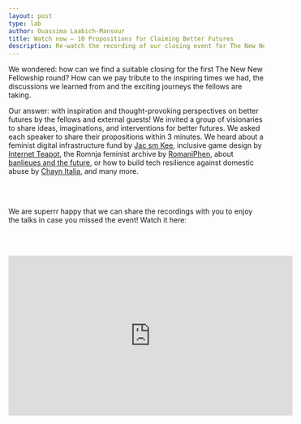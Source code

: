 ```yaml
---
layout: post
type: lab
author: Ouassima Laabich-Mansour
title: Watch now – 10 Propositions for Claiming Better Futures 
description: Re-watch the recording of our closing event for The New New Fellowship online
---
```


<p>We wondered: how can we find a suitable closing for the first The New New Fellowship round? How can we pay tribute to the inspiring times we had, the discussions we learned from and the exciting journeys the fellows are taking.</p>
<p>Our answer: with inspiration and thought-provoking perspectives on better futures by the fellows and external guests! We invited a group of visionaries to share ideas, imaginations, and interventions for better futures. We asked each speaker to share their propositions within 3 minutes.
We heard about a feminist digital infrastructure fund by <a href="https://twitter.com/jhybe?lang=de">Jac sm Kee</a>, inclusive game design by <a href="https://internetteapot.com/">Internet Teapot</a>, the Romnja feminist archive by <a href="https://www.romnja-power.de/">RomaniPhen</a>, about <a href="https://thenewnew.space/projects/la-banlieue-du-turfu/">banlieues and the future</a>, or how to build tech resilience against domestic abuse by <a href="https://thenewnew.space/projects/building-tech-resilience-against-domestic-abuse-in-italy/">Chayn Italia</a>, and many more.</p>

<br><br>

<p>We are superrr happy that we can share the recordings with you to enjoy the talks in case you missed the event! Watch it here:</p>

<br><br>

<iframe width="560" height="315" src="https://www.youtube-nocookie.com/embed/hV5nnkc8o0I" title="YouTube video player" frameborder="0" allow="accelerometer; autoplay; clipboard-write; encrypted-media; gyroscope; picture-in-picture" allowfullscreen></iframe>
